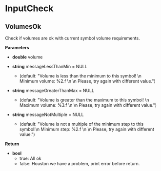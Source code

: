 # InputCheck

## VolumesOk

Check if volumes are ok with current symbol volume requirements.

**Parameters**

- **double** volume
- **string** messageLessThanMin = NULL
  - (default: "Volume is less than the minimum to this symbol! \n Minimum volume: %2.f \n \n Please, try again with different value.")

- **string** messageGreaterThanMax = NULL
  - (default: "Volume is greater than the maximum to this symbol! \n Maximum volume: %3.f \n \n Please, try again with different value.")

- **string** messageNotMultiple = NULL
  - (default: "Volume is not a multiple of the minimum step to this symbol!\n Minimum step: %2.f \n \n Please, try again with different value.")

**Return**

- **bool** 
  - true: All ok
  - false: Houston we have a problem, print error before return.